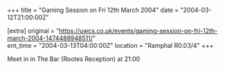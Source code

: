 +++
title = "Gaming Session on Fri 12th March 2004"
date = "2004-03-12T21:00:00Z"

[extra]
original = "https://uwcs.co.uk/events/gaming-session-on-fri-12th-march-2004-1474488948511/"    
ent_time = "2004-03-13T04:00:00Z"
location = "Ramphal R0.03/4"
+++

Meet in in The Bar (Rootes Reception) at 21:00

